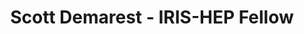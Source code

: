 ---
layout: fellow
pagetype: fellow
shortname: ScottDemarest
permalink: /fellows/ScottDemarest.html
fellow-name: Scott Demarest
title: Scott Demarest - IRIS-HEP Fellow
active: false
dates:
  start: 2022-06-01
  end: 2022-08-10
photo: /assets/images/team/fellows-2022/Scott-Demarest.jpg
institution: Florida Institute of Technology
e-mail: sdemarest2019@my.fit.edu
project_title: Enable Dask interopability with xrootd-accessible storage systems
project_goal: >
  Develop an implementation of fsspec, a popular data storage API, that enables it
  to work with the xrootd accessible storage systems common in HEP. The implementation
  will enable Dask, and other data analysis Python packages that use fsspec, to work
  seamlessly with xrootd. The final product will be a middleware software package
  containing the implmenation itself along with docs, tests and examples.
mentors:
- Nick Smith (FNAL)
- Jim Pivarski (Princeton)
proposal: /assets/pdf/fellows-2022/013-proposal-Scott-Demarest.pdf
presentations:
- title: Enable Dask interopability with xrootd-accessible storage systems
  date: 2022-09-28
  url: https://indico.cern.ch/event/1195272/contributions/5064316/attachments/2518072/4329501/Scott_Demarest_Final_Fellows_Presentation.pdf
  meeting: IRIS-HEP Fellows Presentations 2022
  meetingurl: https://indico.cern.ch/event/1195272/
  recordingurl: https://youtu.be/01mHSh-gnXs
  focus-area: as
current_status: ''
github-username: ScottDemarest
linkedin-profile: https://www.linkedin.com/in/scott-demarest
focus-area:
challenge-area:
funding-source: nsf
---
